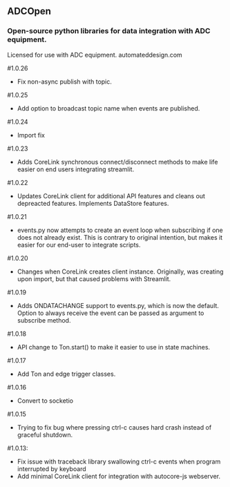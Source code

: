 ## ADCOpen
### Open-source python libraries for data integration with ADC equipment.

Licensed for use with ADC equipment. 
automateddesign.com


#1.0.26
- Fix non-async publish with topic.

#1.0.25
- Add option to broadcast topic name when events are published.

#1.0.24
- Import fix

#1.0.23
- Adds CoreLink synchronous connect/disconnect methods to make life easier on
end users integrating streamlit.


#1.0.22
- Updates CoreLink client for additional API features and cleans out depreacted
features. Implements DataStore features.


#1.0.21
- events.py now attempts to create an event loop when subscribing if one does
not already exist. This is contrary to original intention, but makes it easier
for our end-user to integrate scripts.


#1.0.20
- Changes when CoreLink creates client instance. Originally, was creating upon
import, but that caused problems with Streamlit.

#1.0.19
- Adds ONDATACHANGE support to events.py, which is now the default. Option to
always receive the event can be passed as argument to subscribe method.

#1.0.18
- API change to Ton.start() to make it easier to use in state machines.


#1.0.17
- Add Ton and edge trigger classes.


#1.0.16
- Convert to socketio


#1.0.15
- Trying to fix bug where pressing ctrl-c causes hard crash instead of graceful shutdown.



#1.0.13:
- Fix issue with traceback library swallowing ctrl-c events when program interrupted by keyboard
- Add minimal CoreLink client for integration with autocore-js webserver. 